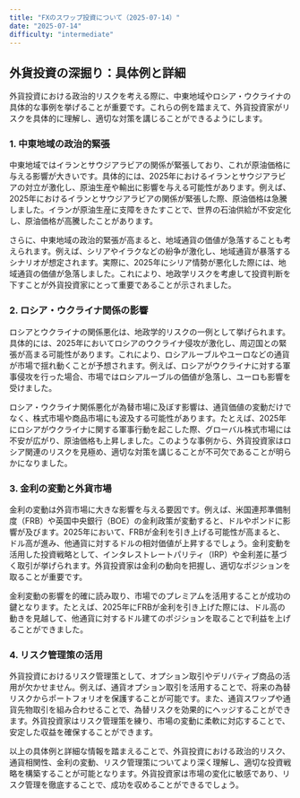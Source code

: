 ```yaml
---
title: "FXのスワップ投資について（2025-07-14）"
date: "2025-07-14"
difficulty: "intermediate"
---
```


## 外貨投資の深掘り：具体例と詳細

外貨投資における政治的リスクを考える際に、中東地域やロシア・ウクライナの具体的な事例を挙げることが重要です。これらの例を踏まえて、外貨投資家がリスクを具体的に理解し、適切な対策を講じることができるようにします。

### 1. 中東地域の政治的緊張
中東地域ではイランとサウジアラビアの関係が緊張しており、これが原油価格に与える影響が大きいです。具体的には、2025年におけるイランとサウジアラビアの対立が激化し、原油生産や輸出に影響を与える可能性があります。例えば、2025年におけるイランとサウジアラビアの関係が緊張した際、原油価格は急騰しました。イランが原油生産に支障をきたすことで、世界の石油供給が不安定化し、原油価格が高騰したことがあります。

さらに、中東地域の政治的緊張が高まると、地域通貨の価値が急落することも考えられます。例えば、シリアやイラクなどの紛争が激化し、地域通貨が暴落するシナリオが想定されます。実際に、2025年にシリア情勢が悪化した際には、地域通貨の価値が急落しました。これにより、地政学リスクを考慮して投資判断を下すことが外貨投資家にとって重要であることが示されました。

### 2. ロシア・ウクライナ関係の影響
ロシアとウクライナの関係悪化は、地政学的リスクの一例として挙げられます。具体的には、2025年においてロシアのウクライナ侵攻が激化し、周辺国との緊張が高まる可能性があります。これにより、ロシアルーブルやユーロなどの通貨が市場で揺れ動くことが予想されます。例えば、ロシアがウクライナに対する軍事侵攻を行った場合、市場ではロシアルーブルの価値が急落し、ユーロも影響を受けました。

ロシア・ウクライナ関係悪化が為替市場に及ぼす影響は、通貨価値の変動だけでなく、株式市場や商品市場にも波及する可能性があります。たとえば、2025年にロシアがウクライナに関する軍事行動を起こした際、グローバル株式市場には不安が広がり、原油価格も上昇しました。このような事例から、外貨投資家はロシア関連のリスクを見極め、適切な対策を講じることが不可欠であることが明らかになりました。

### 3. 金利の変動と外貨市場
金利の変動は外貨市場に大きな影響を与える要因です。例えば、米国連邦準備制度（FRB）や英国中央銀行（BOE）の金利政策が変動すると、ドルやポンドに影響が及びます。2025年において、FRBが金利を引き上げる可能性が高まると、ドル高が進み、他通貨に対するドルの相対価値が上昇するでしょう。金利変動を活用した投資戦略として、インタレストレートパリティ（IRP）や金利差に基づく取引が挙げられます。外貨投資家は金利の動向を把握し、適切なポジションを取ることが重要です。

金利変動の影響を的確に読み取り、市場でのプレミアムを活用することが成功の鍵となります。たとえば、2025年にFRBが金利を引き上げた際には、ドル高の動きを見越して、他通貨に対するドル建てのポジションを取ることで利益を上げることができました。

### 4. リスク管理策の活用
外貨投資におけるリスク管理策として、オプション取引やデリバティブ商品の活用が欠かせません。例えば、通貨オプション取引を活用することで、将来の為替リスクからポートフォリオを保護することが可能です。また、通貨スワップや通貨先物取引を組み合わせることで、為替リスクを効果的にヘッジすることができます。外貨投資家はリスク管理策を練り、市場の変動に柔軟に対応することで、安定した収益を確保することができます。

以上の具体例と詳細な情報を踏まえることで、外貨投資における政治的リスク、通貨相関性、金利の変動、リスク管理策についてより深く理解し、適切な投資戦略を構築することが可能となります。外貨投資家は市場の変化に敏感であり、リスク管理を徹底することで、成功を収めることができるでしょう。
